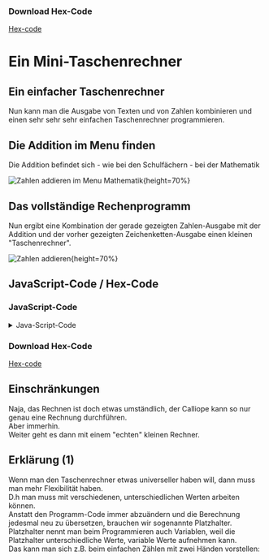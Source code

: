 ### Download Hex-Code

[Hex-code](mini-NummernAnzeigen.hex)


# Ein Mini-Taschenrechner 

## Ein einfacher Taschenrechner

Nun kann man die Ausgabe von Texten und von Zahlen kombinieren und einen sehr sehr sehr einfachen Taschenrechner programmieren.

## Die Addition im Menu finden

Die Addition befindet sich - wie bei den Schulfächern - bei der Mathematik

 
![Zahlen addieren im Menu Mathematik](pics/Zahlen_zeigen_05.png){height=70%}



## Das vollständige Rechenprogramm

Nun ergibt eine Kombination der gerade gezeigten Zahlen-Ausgabe mit der Addition und der vorher gezeigten Zeichenketten-Ausgabe einen kleinen
"Taschenrechner".

![Zahlen addieren](pics/Zahlen_zeigen_06.png){height=70%}


## JavaScript-Code / Hex-Code
### JavaScript-Code

<details>
 <summary>Java-Script-Code</summary>

```js
basic.forever(() => {
    basic.showString("2 + 5 =")
    basic.showNumber(2 + 5)
    basic.clearScreen()
    basic.pause(1000)
})
})
```
</details>

### Download Hex-Code

[Hex-code](mini-SimplerTaschenRechner.hex)

## Einschränkungen

Naja, das Rechnen ist doch etwas umständlich, der Calliope kann so nur genau eine Rechnung durchführen.  
Aber immerhin.  
Weiter geht es dann mit einem "echten" kleinen Rechner.

## Erklärung (1)

Wenn man den Taschenrechner etwas universeller haben will, dann muss man mehr Flexibilität haben.  
D.h man muss mit verschiedenen, unterschiedlichen Werten arbeiten können.  
Anstatt den Programm-Code immer abzuändern und die Berechnung jedesmal neu zu übersetzen, brauchen wir sogenannte Platzhalter.
Platzhalter nennt man beim Programmieren auch Variablen, weil die Platzhalter unterschiedliche Werte, variable Werte aufnehmen kann.  
Das kann man sich z.B. beim einfachen Zählen mit zwei Händen vorstellen:  
